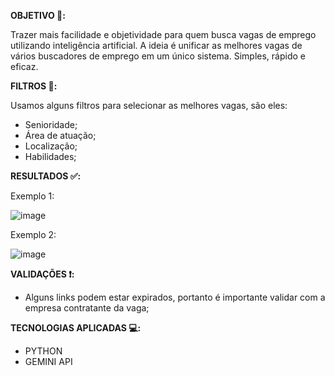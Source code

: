**OBJETIVO 🚀:**

Trazer mais facilidade e objetividade para quem busca vagas de emprego utilizando inteligência artificial. A ideia é unificar as melhores vagas de vários buscadores de emprego em um único sistema. Simples, rápido e eficaz.

**FILTROS 🔎:**

Usamos alguns filtros para selecionar as melhores vagas, são eles:

- Senioridade;
- Área de atuação;
- Localização;
- Habilidades;

**RESULTADOS ✅:**

Exemplo 1:

![image](https://github.com/leonardo-lgomes/projeto-imersaoIA-aula-4/assets/21134429/5889658d-5ec9-4a45-ae01-b709cfaa0028)


Exemplo 2:

![image](https://github.com/leonardo-lgomes/projeto-imersaoIA-aula-4/assets/21134429/a6b1e250-a7f9-4a1f-81c7-c1fc92f14637)

**VALIDAÇÕES ❗:**

- Alguns links podem estar expirados, portanto é importante validar com a empresa contratante da vaga;

**TECNOLOGIAS APLICADAS 💻:**

- PYTHON
- GEMINI API

